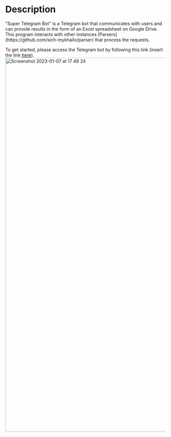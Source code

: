 <h1>Description</h1>
"Super Telegram Bot" is a Telegram bot that communicates with users and can provide results in the form of an Excel spreadsheet on Google Drive. This program interacts with other instances [Parsers](https://github.com/sich-mykhailo/parser) that process the requests.

To get started, please access the Telegram bot by following this link (insert the link [here](https://t.me/turbo_parser_bot)).
<img width="1173" alt="Screenshot 2023-01-07 at 17 49 24" src="https://user-images.githubusercontent.com/11314278/211543063-7e26ca6e-a803-469d-8b68-f929100c690a.png">
